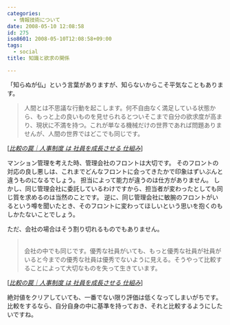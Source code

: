 ```yaml
---
categories:
  - 情報技術について
date: 2008-05-10 12:08:58
id: 275
iso8601: 2008-05-10T12:08:58+09:00
tags:
  - social
title: 知識と欲求の関係

---
```


「知らぬが仏」という言葉がありますが、知らないからこそ平気なこともあります。

<blockquote cite="http://ameblo.jp/tama-ken1/entry-10092786443.html" title="Source: 比較の罠｜人事制度 は 社員を成長させる 仕組み; Accessed Date: 5/9/2008" class="blockquote">
  <p>人間とは不思議な行動を起こします。何不自由なく満足している状態から、もっと上の良いものを見せられるとついそこまで自分の欲求度が高まり、現状に不満を持つ。これが単なる機械だけの世界であれば問題ありませんが、人間の世界ではどこでも同じです。</p>
</blockquote>
<div class="cite"> [<cite><a href="http://ameblo.jp/tama-ken1/entry-10092786443.html">比較の罠｜人事制度 は 社員を成長させる 仕組み</a></cite>] </div>

マンション管理を考えた時、管理会社のフロントは大切です。
そのフロントの対応の良し悪しは、これまでどんなフロントに会ってきたかで印象はずいぶんと違うものになるでしょう。
担当によって能力が違うのは仕方がありません。
しかし、同じ管理会社に委託しているわけですから、担当者が変わったとしても同じ質を求めるのは当然のことです。
逆に、同じ管理会社に敏腕のフロントがいるという噂を聞いたとき、そのフロントに変わってほしいという思いを抱くのもしかたないことでしょう。

ただ、会社の場合はそう割り切れるものでもありません。

<blockquote cite="http://ameblo.jp/tama-ken1/entry-10092786443.html" title="Source: 比較の罠｜人事制度 は 社員を成長させる 仕組み; Accessed Date: 5/10/2008" class="blockquote">
  <p><br>会社の中でも同じです。優秀な社員がいても、もっと優秀な社員が社員がいると今までの優秀な社員は優秀でないように見える。そうやって比較することによって大切なものを失って生きています。</p>
</blockquote>
<div class="cite"> [<cite><a href="http://ameblo.jp/tama-ken1/entry-10092786443.html">比較の罠｜人事制度 は 社員を成長させる 仕組み</a></cite>] </div>

絶対値をクリアしていても、一番でない限り評価は低くなってしまいがちです。
比較をするなら、自分自身の中に基準を持っておき、それと比較するようにしたいですね。
